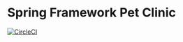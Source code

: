 # Spring Framework Pet Clinic

[![CircleCI](https://circleci.com/gh/dzheleznyakov/Learning-Spring5.svg?style=svg)](https://circleci.com/gh/dzheleznyakov/Learning-Spring5)